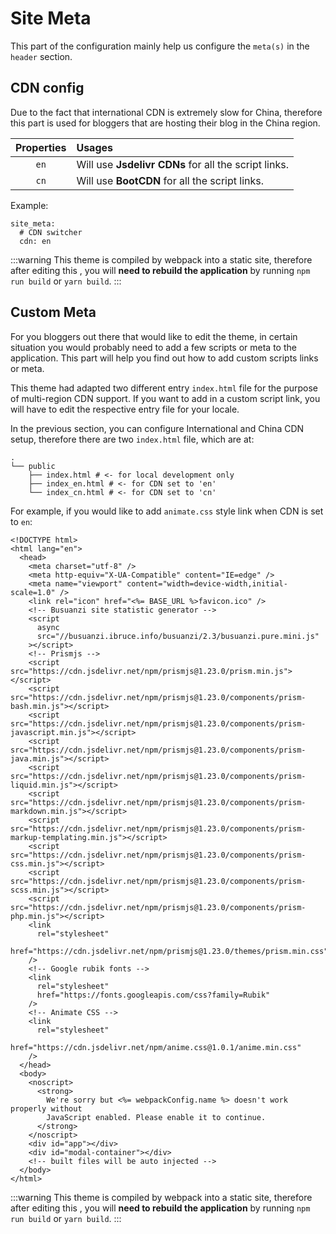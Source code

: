 # Site Meta

This part of the configuration mainly help us configure the `meta(s)` in the `header` section.

## CDN config

Due to the fact that international CDN is extremely slow for China, therefore this part is used for bloggers that are hosting their blog in the China region.

| Properties | Usages                                               |
| :--------: | :--------------------------------------------------- |
|    `en`    | Will use **Jsdelivr CDNs** for all the script links. |
|    `cn`    | Will use **BootCDN** for all the script links.       |

Example:

```yaml:no-line-numbers
site_meta:
  # CDN switcher
  cdn: en
```

:::warning
This theme is compiled by webpack into a static site, therefore after editing this , you will **need to rebuild the application** by running `npm run build` or `yarn build`.
:::

## Custom Meta

For you bloggers out there that would like to edit the theme, in certain situation you would probably need to add a few scripts or meta to the application. This part will help you find out how to add custom scripts links or meta.

This theme had adapted two different entry `index.html` file for the purpose of multi-region CDN support. If you want to add in a custom script link, you will have to edit the respective entry file for your locale.

In the previous section, you can configure International and China CDN setup, therefore there are two `index.html` file, which are at:

```shell:no-line-numbers
.
└── public
    ├── index.html # <- for local development only
    ├── index_en.html # <- for CDN set to 'en'
    └── index_cn.html # <- for CDN set to 'cn'
```

For example, if you would like to add `animate.css` style link when CDN is set to `en`:

```html{30-34}:no-line-numbers
<!DOCTYPE html>
<html lang="en">
  <head>
    <meta charset="utf-8" />
    <meta http-equiv="X-UA-Compatible" content="IE=edge" />
    <meta name="viewport" content="width=device-width,initial-scale=1.0" />
    <link rel="icon" href="<%= BASE_URL %>favicon.ico" />
    <!-- Busuanzi site statistic generator -->
    <script
      async
      src="//busuanzi.ibruce.info/busuanzi/2.3/busuanzi.pure.mini.js"
    ></script>
    <!-- Prismjs -->
    <script src="https://cdn.jsdelivr.net/npm/prismjs@1.23.0/prism.min.js"></script>
    <script src="https://cdn.jsdelivr.net/npm/prismjs@1.23.0/components/prism-bash.min.js"></script>
    <script src="https://cdn.jsdelivr.net/npm/prismjs@1.23.0/components/prism-javascript.min.js"></script>
    <script src="https://cdn.jsdelivr.net/npm/prismjs@1.23.0/components/prism-java.min.js"></script>
    <script src="https://cdn.jsdelivr.net/npm/prismjs@1.23.0/components/prism-liquid.min.js"></script>
    <script src="https://cdn.jsdelivr.net/npm/prismjs@1.23.0/components/prism-markdown.min.js"></script>
    <script src="https://cdn.jsdelivr.net/npm/prismjs@1.23.0/components/prism-markup-templating.min.js"></script>
    <script src="https://cdn.jsdelivr.net/npm/prismjs@1.23.0/components/prism-css.min.js"></script>
    <script src="https://cdn.jsdelivr.net/npm/prismjs@1.23.0/components/prism-scss.min.js"></script>
    <script src="https://cdn.jsdelivr.net/npm/prismjs@1.23.0/components/prism-php.min.js"></script>
    <link
      rel="stylesheet"
      href="https://cdn.jsdelivr.net/npm/prismjs@1.23.0/themes/prism.min.css"
    />
    <!-- Google rubik fonts -->
    <link
      rel="stylesheet"
      href="https://fonts.googleapis.com/css?family=Rubik"
    />
    <!-- Animate CSS -->
    <link
      rel="stylesheet"
      href="https://cdn.jsdelivr.net/npm/anime.css@1.0.1/anime.min.css"
    />
  </head>
  <body>
    <noscript>
      <strong>
        We're sorry but <%= webpackConfig.name %> doesn't work properly without
        JavaScript enabled. Please enable it to continue.
      </strong>
    </noscript>
    <div id="app"></div>
    <div id="modal-container"></div>
    <!-- built files will be auto injected -->
  </body>
</html>
```

:::warning
This theme is compiled by webpack into a static site, therefore after editing this , you will **need to rebuild the application** by running `npm run build` or `yarn build`.
:::
